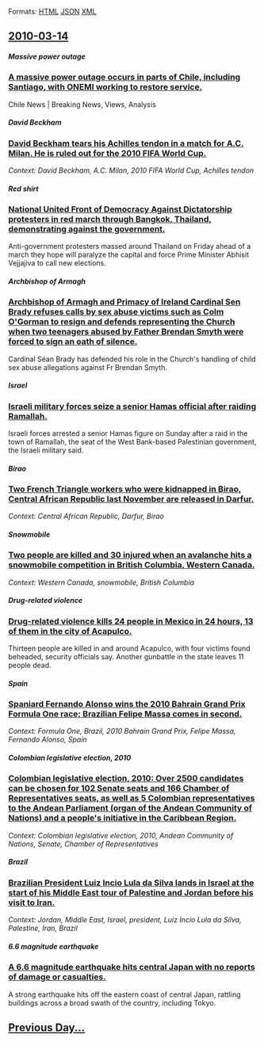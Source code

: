 
Formats: [HTML](2010/03/14/index.html)  [JSON](2010/03/14/index.json)  [XML](2010/03/14/index.xml)  

## [2010-03-14](/news/2010/03/14/index.md)

##### Massive power outage
### [A massive power outage occurs in parts of Chile, including Santiago, with ONEMI working to restore service. ](/news/2010/03/14/a-massive-power-outage-occurs-in-parts-of-chile-including-santiago-with-onemi-working-to-restore-service.md)
Chile News | Breaking News, Views, Analysis

##### David Beckham
### [David Beckham tears his Achilles tendon in a match for A.C. Milan. He is ruled out for the 2010 FIFA World Cup. ](/news/2010/03/14/david-beckham-tears-his-achilles-tendon-in-a-match-for-a-c-milan-he-is-ruled-out-for-the-2010-fifa-world-cup.md)
_Context: David Beckham, A.C. Milan, 2010 FIFA World Cup, Achilles tendon_

##### Red shirt
### [National United Front of Democracy Against Dictatorship protesters in red march through Bangkok, Thailand, demonstrating against the government. ](/news/2010/03/14/national-united-front-of-democracy-against-dictatorship-protesters-in-red-march-through-bangkok-thailand-demonstrating-against-the-governm.md)
Anti-government protesters massed around Thailand on Friday ahead of a march they hope will paralyze the capital and force Prime Minister Abhisit Vejjajiva to call new elections.

##### Archbishop of Armagh
### [Archbishop of Armagh and Primacy of Ireland Cardinal Sen Brady refuses calls by sex abuse victims such as Colm O'Gorman to resign and defends representing the Church when two teenagers abused by Father Brendan Smyth were forced to sign an oath of silence. ](/news/2010/03/14/archbishop-of-armagh-and-primacy-of-ireland-cardinal-sean-brady-refuses-calls-by-sex-abuse-victims-such-as-colm-o-gorman-to-resign-and-defen.md)
Cardinal Séan Brady has defended his role in the Church&#39;s handling of child sex abuse allegations against Fr Brendan Smyth.

##### Israel
### [Israeli military forces seize a senior Hamas official after raiding Ramallah. ](/news/2010/03/14/israeli-military-forces-seize-a-senior-hamas-official-after-raiding-ramallah.md)
Israeli forces arrested a senior Hamas figure on Sunday after a raid in the town of Ramallah, the seat of the West Bank-based Palestinian government, the Israeli military said.

##### Birao
### [Two French Triangle workers who were kidnapped in Birao, Central African Republic last November are released in Darfur. ](/news/2010/03/14/two-french-triangle-workers-who-were-kidnapped-in-birao-central-african-republic-last-november-are-released-in-darfur.md)
_Context: Central African Republic, Darfur, Birao_

##### Snowmobile
### [Two people are killed and 30 injured when an avalanche hits a snowmobile competition in British Columbia, Western Canada. ](/news/2010/03/14/two-people-are-killed-and-30-injured-when-an-avalanche-hits-a-snowmobile-competition-in-british-columbia-western-canada.md)
_Context: Western Canada, snowmobile, British Columbia_

##### Drug-related violence
### [Drug-related violence kills 24 people in Mexico in 24 hours, 13 of them in the city of Acapulco. ](/news/2010/03/14/drug-related-violence-kills-24-people-in-mexico-in-24-hours-13-of-them-in-the-city-of-acapulco.md)
Thirteen people are killed in and around Acapulco, with four victims found beheaded, security officials say. Another gunbattle in the state leaves 11 people dead.

##### Spain
### [Spaniard Fernando Alonso wins the 2010 Bahrain Grand Prix Formula One race; Brazilian Felipe Massa comes in second. ](/news/2010/03/14/spaniard-fernando-alonso-wins-the-2010-bahrain-grand-prix-formula-one-race-brazilian-felipe-massa-comes-in-second.md)
_Context: Formula One, Brazil, 2010 Bahrain Grand Prix, Felipe Massa, Fernando Alonso, Spain_

##### Colombian legislative election, 2010
### [Colombian legislative election, 2010: Over 2500 candidates can be chosen for 102 Senate seats and 166 Chamber of Representatives seats, as well as 5 Colombian representatives to the Andean Parliament (organ of the Andean Community of Nations) and a people's initiative in the Caribbean Region. ](/news/2010/03/14/colombian-legislative-election-2010-over-2500-candidates-can-be-chosen-for-102-senate-seats-and-166-chamber-of-representatives-seats-as-w.md)
_Context: Colombian legislative election, 2010, Andean Community of Nations, Senate, Chamber of Representatives_

##### Brazil
### [Brazilian President Luiz Incio Lula da Silva lands in Israel at the start of his Middle East tour of Palestine and Jordan before his visit to Iran. ](/news/2010/03/14/brazilian-president-luiz-inacio-lula-da-silva-lands-in-israel-at-the-start-of-his-middle-east-tour-of-palestine-and-jordan-before-his-visit.md)
_Context: Jordan, Middle East, Israel, president, Luiz Incio Lula da Silva, Palestine, Iran, Brazil_

##### 6.6 magnitude earthquake
### [A 6.6 magnitude earthquake hits central Japan with no reports of damage or casualties. ](/news/2010/03/14/a-6-6-magnitude-earthquake-hits-central-japan-with-no-reports-of-damage-or-casualties.md)
A strong earthquake hits off the eastern coast of central Japan, rattling buildings across a broad swath of the country, including Tokyo.

## [Previous Day...](/news/2010/03/13/index.md)


